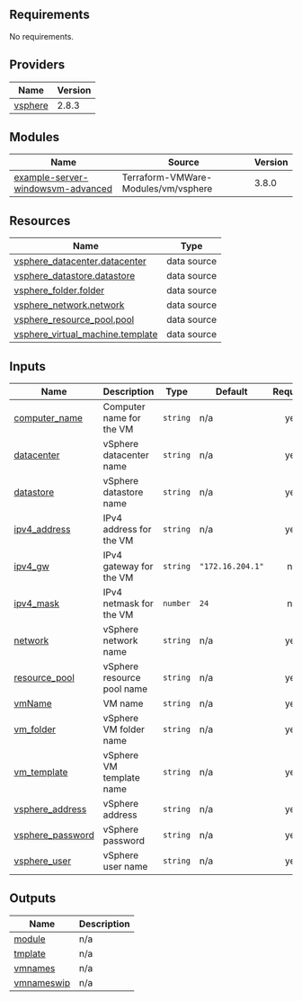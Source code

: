 <!-- BEGIN_TF_DOCS -->
## Requirements

No requirements.

## Providers

| Name | Version |
|------|---------|
| <a name="provider_vsphere"></a> [vsphere](#provider\_vsphere) | 2.8.3 |

## Modules

| Name | Source | Version |
|------|--------|---------|
| <a name="module_example-server-windowsvm-advanced"></a> [example-server-windowsvm-advanced](#module\_example-server-windowsvm-advanced) | Terraform-VMWare-Modules/vm/vsphere | 3.8.0 |

## Resources

| Name | Type |
|------|------|
| [vsphere_datacenter.datacenter](https://registry.terraform.io/providers/hashicorp/vsphere/latest/docs/data-sources/datacenter) | data source |
| [vsphere_datastore.datastore](https://registry.terraform.io/providers/hashicorp/vsphere/latest/docs/data-sources/datastore) | data source |
| [vsphere_folder.folder](https://registry.terraform.io/providers/hashicorp/vsphere/latest/docs/data-sources/folder) | data source |
| [vsphere_network.network](https://registry.terraform.io/providers/hashicorp/vsphere/latest/docs/data-sources/network) | data source |
| [vsphere_resource_pool.pool](https://registry.terraform.io/providers/hashicorp/vsphere/latest/docs/data-sources/resource_pool) | data source |
| [vsphere_virtual_machine.template](https://registry.terraform.io/providers/hashicorp/vsphere/latest/docs/data-sources/virtual_machine) | data source |

## Inputs

| Name | Description | Type | Default | Required |
|------|-------------|------|---------|:--------:|
| <a name="input_computer_name"></a> [computer\_name](#input\_computer\_name) | Computer name for the VM | `string` | n/a | yes |
| <a name="input_datacenter"></a> [datacenter](#input\_datacenter) | vSphere datacenter name | `string` | n/a | yes |
| <a name="input_datastore"></a> [datastore](#input\_datastore) | vSphere datastore name | `string` | n/a | yes |
| <a name="input_ipv4_address"></a> [ipv4\_address](#input\_ipv4\_address) | IPv4 address for the VM | `string` | n/a | yes |
| <a name="input_ipv4_gw"></a> [ipv4\_gw](#input\_ipv4\_gw) | IPv4 gateway for the VM | `string` | `"172.16.204.1"` | no |
| <a name="input_ipv4_mask"></a> [ipv4\_mask](#input\_ipv4\_mask) | IPv4 netmask for the VM | `number` | `24` | no |
| <a name="input_network"></a> [network](#input\_network) | vSphere network name | `string` | n/a | yes |
| <a name="input_resource_pool"></a> [resource\_pool](#input\_resource\_pool) | vSphere resource pool name | `string` | n/a | yes |
| <a name="input_vmName"></a> [vmName](#input\_vmName) | VM name | `string` | n/a | yes |
| <a name="input_vm_folder"></a> [vm\_folder](#input\_vm\_folder) | vSphere VM folder name | `string` | n/a | yes |
| <a name="input_vm_template"></a> [vm\_template](#input\_vm\_template) | vSphere VM template name | `string` | n/a | yes |
| <a name="input_vsphere_address"></a> [vsphere\_address](#input\_vsphere\_address) | vSphere address | `string` | n/a | yes |
| <a name="input_vsphere_password"></a> [vsphere\_password](#input\_vsphere\_password) | vSphere password | `string` | n/a | yes |
| <a name="input_vsphere_user"></a> [vsphere\_user](#input\_vsphere\_user) | vSphere user name | `string` | n/a | yes |

## Outputs

| Name | Description |
|------|-------------|
| <a name="output_module"></a> [module](#output\_module) | n/a |
| <a name="output_tmplate"></a> [tmplate](#output\_tmplate) | n/a |
| <a name="output_vmnames"></a> [vmnames](#output\_vmnames) | n/a |
| <a name="output_vmnameswip"></a> [vmnameswip](#output\_vmnameswip) | n/a |
<!-- END_TF_DOCS -->